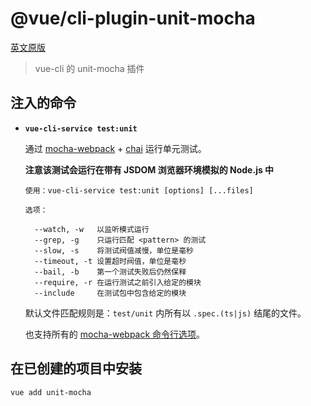 # @vue/cli-plugin-unit-mocha

[英文原版](https://github.com/vuejs/vue-cli/tree/dev/packages/\@vue/cli-plugin-unit-mocha/README.md)

> vue-cli 的 unit-mocha 插件

## 注入的命令

- **`vue-cli-service test:unit`**

  通过 [mocha-webpack](https://github.com/zinserjan/mocha-webpack) + [chai](http://chaijs.com/) 运行单元测试。

  **注意该测试会运行在带有 JSDOM 浏览器环境模拟的 Node.js 中**

  ```
  使用：vue-cli-service test:unit [options] [...files]

  选项：

    --watch, -w   以监听模式运行
    --grep, -g    只运行匹配 <pattern> 的测试
    --slow, -s    将测试阀值减慢，单位是毫秒
    --timeout, -t 设置超时阀值，单位是毫秒
    --bail, -b    第一个测试失败后仍然保释
    --require, -r 在运行测试之前引入给定的模块
    --include     在测试包中包含给定的模块
  ```

  默认文件匹配规则是：`test/unit` 内所有以 `.spec.(ts|js)` 结尾的文件。

  也支持所有的 [mocha-webpack 命令行选项](http://zinserjan.github.io/mocha-webpack/docs/installation/cli-usage.html)。

## 在已创建的项目中安装

``` sh
vue add unit-mocha
```
